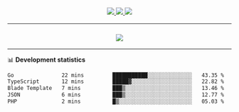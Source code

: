 <h3 align="center">
  <a href="https://github.com/hwalker928">
      <img src="https://img.shields.io/github/followers/hwalker928?label=Followers&style=for-the-badge&color=lightblue">
  </a>
  <a href="https://harryw.link/discord" alt="Discord">
      <img src="https://img.shields.io/discord/738451951758606336?label=discord&style=for-the-badge&color=lightblue"/>
  </a>
  <a href="https://harryw.link/sparked" alt="Sparked Host">
      <img src="https://img.shields.io/static/v1?label=Sponsor&message=Sparked%20Host&color=yellow&style=for-the-badge"/>
  </a>
</h3>

<hr>


<h3 align="center">
  <a href="https://github.com/hwalker928">
      <img src="https://github-profile-trophy.vercel.app/?username=hwalker928&no-bg=true&no-frame=true">
  </a>
</h3>


<hr>

📊 **Development statistics**

<!--START_SECTION:waka-->

```txt
Go               22 mins         ███████████░░░░░░░░░░░░░░   43.35 %
TypeScript       12 mins         █████▓░░░░░░░░░░░░░░░░░░░   22.82 %
Blade Template   7 mins          ███▒░░░░░░░░░░░░░░░░░░░░░   13.46 %
JSON             6 mins          ███▒░░░░░░░░░░░░░░░░░░░░░   12.77 %
PHP              2 mins          █▒░░░░░░░░░░░░░░░░░░░░░░░   05.03 %
```

<!--END_SECTION:waka-->
